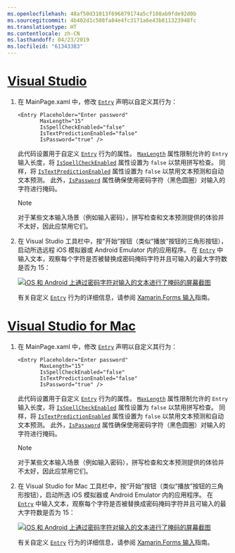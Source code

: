 ```yaml
---
ms.openlocfilehash: 48af50d31013f696879174a5cf108ab9fde92d0b
ms.sourcegitcommit: 4b402d1c508fa84e4fc3171a6e43b811323948fc
ms.translationtype: HT
ms.contentlocale: zh-CN
ms.lasthandoff: 04/23/2019
ms.locfileid: "61343383"
---
```

# <a name="visual-studiotabvswin"></a>[Visual Studio](#tab/vswin)

1. 在 MainPage.xaml 中，修改 [`Entry`](xref:Xamarin.Forms.Entry) 声明以自定义其行为：

    ```xaml
    <Entry Placeholder="Enter password"
           MaxLength="15"
           IsSpellCheckEnabled="false"
           IsTextPredictionEnabled="false"
           IsPassword="true" />
    ```

    此代码设置用于自定义 [`Entry`](xref:Xamarin.Forms.Entry) 行为的属性。 [`MaxLength`](xref:Xamarin.Forms.InputView.MaxLength) 属性限制允许的 `Entry` 输入长度，将 [`IsSpellCheckEnabled`](xref:Xamarin.Forms.InputView.IsSpellCheckEnabled) 属性设置为 `false` 以禁用拼写检查。 同样，将 [`IsTextPredictionEnabled`](xref:Xamarin.Forms.Entry.IsTextPredictionEnabled) 属性设置为 `false` 以禁用文本预测和自动文本预测。 此外，[`IsPassword`](xref:Xamarin.Forms.Entry.IsPassword) 属性确保使用密码字符（黑色圆圈）对输入的字符进行掩码。

    > [!NOTE]
    > 对于某些文本输入场景（例如输入密码），拼写检查和文本预测提供的体验并不太好，因此应禁用它们。

1. 在 Visual Studio 工具栏中，按“开始”按钮（类似“播放”按钮的三角形按钮），启动所选远程 iOS 模拟器或 Android Emulator 内的应用程序。 在 [`Entry`](xref:Xamarin.Forms.Entry) 中输入文本，观察每个字符是否被替换成密码掩码字符并且可输入的最大字符数是否为 15：

    [![iOS 和 Android 上通过密码字符对输入的文本进行了掩码的屏幕截图](../images/customize-behavior.png "带有密码掩码字符的输入")](../images/customize-behavior-large.png#lightbox "Entry with masked password characters")

    有关自定义 [`Entry`](xref:Xamarin.Forms.Entry) 行为的详细信息，请参阅 [Xamarin.Forms 输入](~/xamarin-forms/user-interface/text/entry.md)指南。

# <a name="visual-studio-for-mactabvsmac"></a>[Visual Studio for Mac](#tab/vsmac)

1. 在 MainPage.xaml 中，修改 [`Entry`](xref:Xamarin.Forms.Entry) 声明以自定义其行为：

    ```xaml
    <Entry Placeholder="Enter password"
           MaxLength="15"
           IsSpellCheckEnabled="false"
           IsTextPredictionEnabled="false"
           IsPassword="true" />
    ```

    此代码设置用于自定义 [`Entry`](xref:Xamarin.Forms.Entry) 行为的属性。 [`MaxLength`](xref:Xamarin.Forms.InputView.MaxLength) 属性限制允许的 `Entry` 输入长度，将 [`IsSpellCheckEnabled`](xref:Xamarin.Forms.InputView.IsSpellCheckEnabled) 属性设置为 `false` 以禁用拼写检查。 同样，将 [`IsTextPredictionEnabled`](xref:Xamarin.Forms.Entry.IsTextPredictionEnabled) 属性设置为 `false` 以禁用文本预测和自动文本预测。 此外，[`IsPassword`](xref:Xamarin.Forms.Entry.IsPassword) 属性确保使用密码字符（黑色圆圈）对输入的字符进行掩码。

    > [!NOTE]
    > 对于某些文本输入场景（例如输入密码），拼写检查和文本预测提供的体验并不太好，因此应禁用它们。

1. 在 Visual Studio for Mac 工具栏中，按“开始”按钮（类似“播放”按钮的三角形按钮），启动所选 iOS 模拟器或 Android Emulator 内的应用程序。 在 [`Entry`](xref:Xamarin.Forms.Entry) 中输入文本，观察每个字符是否被替换成密码掩码字符并且可输入的最大字符数是否为 15：

    [![iOS 和 Android 上通过密码字符对输入的文本进行了掩码的屏幕截图](../images/customize-behavior.png "带有密码掩码字符的输入")](../images/customize-behavior-large.png#lightbox "Entry with masked password characters")

    有关自定义 [`Entry`](xref:Xamarin.Forms.Entry) 行为的详细信息，请参阅 [Xamarin.Forms 输入](~/xamarin-forms/user-interface/text/entry.md)指南。
